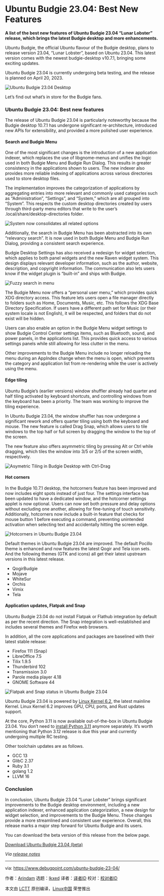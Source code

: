 [#]: subject: "Ubuntu Budgie 23.04: Best New Features"
[#]: via: "https://www.debugpoint.com/ubuntu-budgie-23-04/"
[#]: author: "Arindam https://www.debugpoint.com/author/admin1/"
[#]: collector: "lkxed"
[#]: translator: " "
[#]: reviewer: " "
[#]: publisher: " "
[#]: url: " "

Ubuntu Budgie 23.04: Best New Features
======

**A list of the best new features of Ubuntu Budgie 23.04 “Lunar Lobster” release, which brings the latest Budgie desktop and more enhancements.**

Ubuntu Budgie, the official Ubuntu flavour of the Budgie desktop, plans to release version 23.04, “Lunar Lobster”, based on Ubuntu 23.04. This latest version comes with the newest budgie-desktop v10.7.1, bringing some exciting updates.

Ubuntu Budgie 23.04 is currently undergoing beta testing, and the release is planned on April 20, 2023.

![Ubuntu Budgie 23.04 Desktop][1]

Let’s find out what’s in store for the Budgie fans.

### Ubuntu Budgie 23.04: Best new features

The release of Ubuntu Budgie 23.04 is particularly noteworthy because the Budgie desktop 10.7.1 has undergone significant re-architecture, introduced new APIs for extensibility, and provided a more polished user experience.

#### Search and Budgie Menu

One of the most significant changes is the introduction of a new application indexer, which replaces the use of libgnome-menus and unifies the logic used in both Budgie Menu and Budgie Run Dialog. This results in greater consistency in the applications shown to users. The new indexer also provides more reliable indexing of applications across various directories used to store desktop files.

The implementation improves the categorization of applications by aggregating entries into more relevant and commonly used categories such as “Administration”, “Settings”, and “System,” which are all grouped into “System”. This respects the custom desktop directories created by users through third-party menu editors that write to the user’s .local/share/desktop-directories folder.

![System now consolidates all related options][2]

Additionally, the search in Budgie Menu has been abstracted into its own “relevancy search”. It is now used in both Budgie Menu and Budgie Run Dialog, providing a consistent search experience.

Budgie Desktop Settings has also received a redesign for widget selection, which applies to both panel widgets and the new Raven widget system. This design displays relevant developer information, such as the author, website, description, and copyright information. The communication also lets users know if the widget plugin is “built-in” and ships with Budgie.

![Fuzzy search in menu][3]

The Budgie Menu now offers a “personal user menu,” which provides quick XDG directory access. This feature lets users open a file manager directly to folders such as Home, Documents, Music, etc. This follows the XDG Base Directory Specification. If users have a different path set for Music (or their system locale is not English), it will be respected, and folders that do not exist will be hidden.

Users can also enable an option in the Budgie Menu widget settings to show Budgie Control Center settings items, such as Bluetooth, sound, and power panels, in the applications list. This provides quick access to various settings panels while still allowing for less clutter in the menu.

Other improvements to the Budgie Menu include no longer reloading the menu during an AppIndex change when the menu is open, which prevents the category and application list from re-rendering while the user is actively using the menu.

#### Edge tiling

Ubuntu Budgie’s (earlier versions) window shuffler already had quarter and half tiling activated by keyboard shortcuts, and controlling windows from the keyboard has been a priority. The team was working to improve the tiling experience.

In Ubuntu Budgie 23.04, the window shuffler has now undergone a significant rework and offers quarter tiling using both the keyboard and mouse. The new feature is called Drag Snap, which allows users to tile windows to the top half or full screen by dragging the window to the top of the screen.

The new feature also offers asymmetric tiling by pressing Alt or Ctrl while dragging, which tiles the window into 3/5 or 2/5 of the screen width, respectively.

![Asymetric Tiling in Budgie Desktop with Ctrl-Drag][4]

#### Hot corners

In the Budgie 10.7.1 desktop, the hotcorners feature has been improved and now includes eight spots instead of just four. The settings interface has been updated to have a dedicated window, and the hotcorner settings applet is now optional. Users can now set both pressure and delay options without excluding one another, allowing for fine-tuning of touch sensitivity. Additionally, hotcorners now include a built-in feature that checks for mouse button 1 before executing a command, preventing unintended activation when selecting text and accidentally hitting the screen edge.

![Hotcorners in Ubuntu Budgie 23.04][5]

Default themes in Ubuntu Budgie 23.04 are improved. The default Pocillo theme is enhanced and now features the latest Qogir and Tela icon sets. And the following themes (GTK and icons) all get their latest upstream versions in this latest release.

- QogirBudgie
- Mojave
- WhiteSur
- Orchis
- Vimix
- Tela

#### Application updates, Flatpak and Snap

Ubuntu Budgie 23.04 do not install Flatpak or Flathub integration by default as per the recent direction. The Snap integration is well-established and includes several themes and Firefox web browsers.

In addition, all the core applications and packages are baselined with their latest stable release:

- Firefox 111 (Snap)
- LibreOffice 7.5
- Tilix 1.9.5
- Thunderbird 102
- Transmission 3.0
- Parole media player 4.18
- GNOME Software 44

![Flatpak and Snap status in Ubuntu Budgie 23.04][6]

Ubuntu Budgie 23.04 is powered by [Linux Kernel 6.2][7], the latest mainline Kernel. Linux Kernel 6.2 improves GPU, CPU, ports, and Rust updates support.

At the core, Python 3.11 is now available out-of-the-box in Ubuntu Budgie 23.04. You don’t need to [install Python 3.11][8] anymore separately. It’s worth mentioning that Python 3.12 release is due this year and currently undergoing multiple RC testing.

Other toolchain updates are as follows.

- GCC 13
- GlibC 2.37
- Ruby 3.1
- golang 1.2
- LLVM 16

### Conclusion

In conclusion, Ubuntu Budgie 23.04 “Lunar Lobster” brings significant improvements to the Budgie desktop environment, including a new application indexer, enhanced application categorization, a new design for widget selection, and improvements to the Budgie Menu. These changes provide a more streamlined and consistent user experience. Overall, this release marks a major step forward for Ubuntu Budgie and its users.

You can download the beta version of this release from the below page.

[Download Ubuntu Budgie 23.04 (beta)][9]

_Via [release notes][10]_

--------------------------------------------------------------------------------

via: https://www.debugpoint.com/ubuntu-budgie-23-04/

作者：[Arindam][a]
选题：[lkxed][b]
译者：[译者ID](https://github.com/译者ID)
校对：[校对者ID](https://github.com/校对者ID)

本文由 [LCTT](https://github.com/LCTT/TranslateProject) 原创编译，[Linux中国](https://linux.cn/) 荣誉推出

[a]: https://www.debugpoint.com/author/admin1/
[b]: https://github.com/lkxed/
[1]: https://www.debugpoint.com/wp-content/uploads/2023/04/Ubuntu-Budgie-23.04-Desktop.jpg
[2]: https://www.debugpoint.com/wp-content/uploads/2023/04/System-now-consolidates-all-related-options.jpg
[3]: https://www.debugpoint.com/wp-content/uploads/2023/04/Fuzzy-search-in-menu.jpg
[4]: https://www.debugpoint.com/wp-content/uploads/2023/04/Asymetric-Tiling-in-Budgie-Desktop-with-Ctrl-Drag.jpg
[5]: https://www.debugpoint.com/wp-content/uploads/2023/04/Hotcorners-in-Ubuntu-Budgie-23.04.jpg
[6]: https://www.debugpoint.com/wp-content/uploads/2023/04/Flatpak-and-Snap-status-in-Ubuntu-Budgie-23.04.jpg
[7]: https://www.debugpoint.com/linux-kernel-6-2/
[8]: https://www.debugpoint.com/install-python-3-11-ubuntu/
[9]: https://cdimage.ubuntu.com/ubuntu-budgie/releases/23.04/beta/
[10]: https://ubuntubudgie.org/2023/04/ubuntu-budgie-23-04-release-notes/
